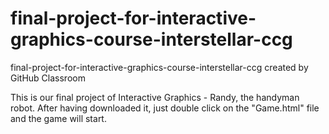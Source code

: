 # final-project-for-interactive-graphics-course-interstellar-ccg
final-project-for-interactive-graphics-course-interstellar-ccg created by GitHub Classroom

This is our final project of Interactive Graphics - Randy, the handyman robot.
After having downloaded it, just double click on the "Game.html" file and the game will start.

